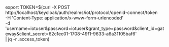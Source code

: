 export TOKEN=$(curl -X POST http://localhost/keycloak/auth/realms/iot/protocol/openid-connect/token \
            -H 'Content-Type: application/x-www-form-urlencoded' \
            -d 'username=iotuser&password=iotuser&grant_type=password&client_id=gateway&client_secret=62c1ec01-1708-49f1-9633-a6a31105baf6' \
             | jq -r .access_token)